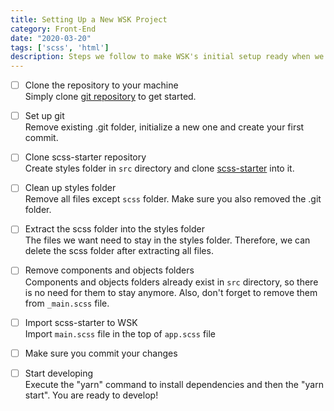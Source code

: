 ```yaml
---
title: Setting Up a New WSK Project 
category: Front-End
date: "2020-03-20"
tags: ['scss', 'html']
description: Steps we follow to make WSK's initial setup ready when we start a new project. This checklist also covers how to import and start to use scss-starter with WSK.
---
```


- [ ] Clone the repository to your machine  
Simply clone [git repository](https://github.com/atolye15/web-starter-kit) to get started.

- [ ] Set up git  
Remove existing .git folder, initialize a new one and create your first commit.

- [ ] Clone scss-starter repository  
Create styles folder in `src` directory and clone [scss-starter](https://github.com/atolye15/scss-starter/) into it.

- [ ] Clean up styles folder  
Remove all files except `scss` folder. Make sure you also removed the .git folder.

- [ ] Extract the scss folder into the styles folder  
The files we want need to stay in the styles folder. Therefore, we can delete the scss folder after extracting all files.

- [ ] Remove components and objects folders  
Components and objects folders already exist in `src` directory, so there is no need for them to stay anymore. Also, don't forget to remove them from `_main.scss` file.

- [ ] Import scss-starter to WSK  
Import `main.scss` file in the top of `app.scss` file

- [ ] Make sure you commit your changes

- [ ] Start developing  
Execute the "yarn" command to install dependencies and then the "yarn start". You are ready to develop!
